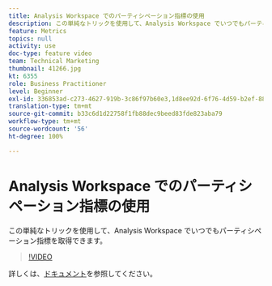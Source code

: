 ```yaml
---
title: Analysis Workspace でのパーティシペーション指標の使用
description: この単純なトリックを使用して、Analysis Workspace でいつでもパーティシペーション指標を取得できます。
feature: Metrics
topics: null
activity: use
doc-type: feature video
team: Technical Marketing
thumbnail: 41266.jpg
kt: 6355
role: Business Practitioner
level: Beginner
exl-id: 336853ad-c273-4627-919b-3c86f97b60e3,1d8ee92d-6f76-4d59-b2ef-8829b03c2027,1d8ee92d-6f76-4d59-b2ef-8829b03c2027,336853ad-c273-4627-919b-3c86f97b60e3
translation-type: tm+mt
source-git-commit: b33c6d1d22758f1fb88dec9beed83fde823aba79
workflow-type: tm+mt
source-wordcount: '56'
ht-degree: 100%

---
```



# Analysis Workspace でのパーティシペーション指標の使用

この単純なトリックを使用して、Analysis Workspace でいつでもパーティシペーション指標を取得できます。

>[!VIDEO](https://video.tv.adobe.com/v/41266/?quality=12&learn=on)

詳しくは、[ドキュメント](https://docs.adobe.com/content/help/ja-JP/analytics/components/calculated-metrics/calcmetric-workflow/participation-metric.html)を参照してください。
